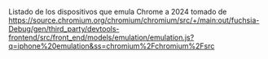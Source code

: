 Listado de los dispositivos que emula Chrome a 2024 tomado de https://source.chromium.org/chromium/chromium/src/+/main:out/fuchsia-Debug/gen/third_party/devtools-frontend/src/front_end/models/emulation/emulation.js?q=iphone%20emulation&ss=chromium%2Fchromium%2Fsrc
